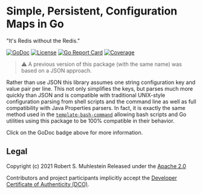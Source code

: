 # Simple, Persistent, Configuration Maps in Go

"It's Redis without the Redis."

[![GoDoc](https://godoc.org/github.com/rwxrob/conf-go?status.svg)](https://godoc.org/github.com/rwxrob/conf-go)
[![License](https://img.shields.io/badge/license-Apache2-brightgreen.svg)](LICENSE)
[![Go Report Card](https://goreportcard.com/badge/github.com/rwxrob/conf-go)](https://goreportcard.com/report/github.com/rwxrob/conf-go)
[![Coverage](https://gocover.io/_badge/github.com/rwxrob/conf-go)](https://gocover.io/github.com/rwxrob/conf-go)


> ⚠️
> A previous version of this package (with the same name) was based on
> a JSON approach.

Rather than use JSON this library assumes one string configuration key
and value pair per line. This not only simplifies the keys, but parses
much more quickly than JSON and is compatible with traditional
UNIX-style configuration parsing from shell scripts and the command line
as well as full compatibility with Java Properties parsers. In fact, it
is exactly the same method used in the [`template-bash-command`][bash]
allowing bash scripts and Go utilities using this package to be 100%
compatible in their behavior.

Click on the GoDoc badge above for more information.

[bash]: <https://github.com/rwxrob/template-bash-command>

## Legal

Copyright (c) 2021 Robert S. Muhlestein
Released under the [Apache 2.0](LICENSE)

Contributors and project participants implicitly accept the 
[Developer Certificate of Authenticity (DCO)](DCO).
